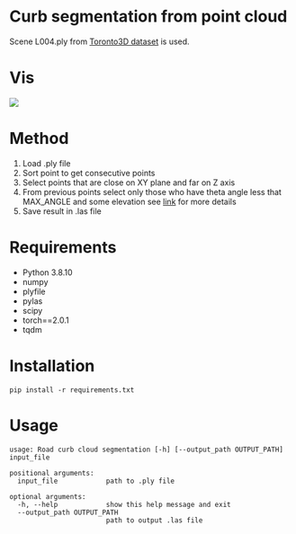 # Curb segmentation from point cloud
Scene L004.ply from [Toronto3D dataset](https://github.com/WeikaiTan/Toronto-3D) is used.

# Vis
![](images/curb_segmented.png) 

# Method
1. Load .ply file
2. Sort point to get consecutive points
3. Select points that are close on XY plane and far on Z axis
4. From previous points select only those who have theta angle less that MAX_ANGLE and some elevation
   see [link](https://www.ri.cmu.edu/app/uploads/2019/06/FINAL-VERSION-TITS2018.pdf) for more details
5. Save result in .las file

# Requirements
- Python 3.8.10
- numpy
- plyfile
- pylas
- scipy
- torch==2.0.1
- tqdm

# Installation

    pip install -r requirements.txt

# Usage
```
usage: Road curb cloud segmentation [-h] [--output_path OUTPUT_PATH] input_file

positional arguments:
  input_file            path to .ply file

optional arguments:
  -h, --help            show this help message and exit
  --output_path OUTPUT_PATH
                        path to output .las file

```
